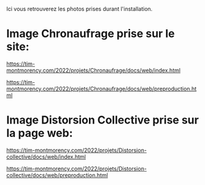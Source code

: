 Ici vous retrouverez les photos prises durant l'installation.
# Image Chronaufrage prise sur le site:
https://tim-montmorency.com/2022/projets/Chronaufrage/docs/web/index.html 

https://tim-montmorency.com/2022/projets/Chronaufrage/docs/web/preproduction.html
# Image Distorsion Collective prise sur la page web:
https://tim-montmorency.com/2022/projets/Distorsion-collective/docs/web/index.html

https://tim-montmorency.com/2022/projets/Distorsion-collective/docs/web/preproduction.html
